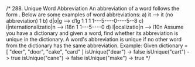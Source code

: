 /*
288. Unique Word Abbreviation
An abbreviation of a word follows the form <first letter><number><last letter>. Below are some examples of word abbreviations:
a) it                      --> it    (no abbreviation)
     1
b) d|o|g                   --> d1g
              1    1  1
     1---5----0----5--8
c) i|nternationalizatio|n  --> i18n
              1
     1---5----0
d) l|ocalizatio|n          --> l10n
Assume you have a dictionary and given a word, find whether its abbreviation is unique in the dictionary. A word's abbreviation is unique if no other word from the dictionary has the same abbreviation.
Example:
Given dictionary = [ "deer", "door", "cake", "card" ]
isUnique("dear") -> false
isUnique("cart") -> true
isUnique("cane") -> false
isUnique("make") -> true
*/